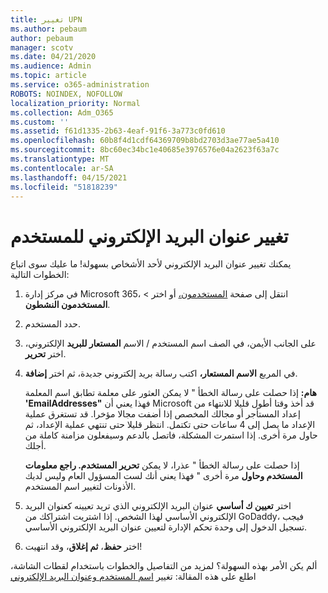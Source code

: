 ```yaml
---
title: تغيير UPN
ms.author: pebaum
author: pebaum
manager: scotv
ms.date: 04/21/2020
ms.audience: Admin
ms.topic: article
ms.service: o365-administration
ROBOTS: NOINDEX, NOFOLLOW
localization_priority: Normal
ms.collection: Adm_O365
ms.custom: ''
ms.assetid: f61d1335-2b63-4eaf-91f6-3a773c0fd610
ms.openlocfilehash: 60b8f4d1cdf64369709b8bd2703d3ae77ae5a410
ms.sourcegitcommit: 8bc60ec34bc1e40685e3976576e04a2623f63a7c
ms.translationtype: MT
ms.contentlocale: ar-SA
ms.lasthandoff: 04/15/2021
ms.locfileid: "51818239"
---
```

# <a name="change-a-users-email-address"></a>تغيير عنوان البريد الإلكتروني للمستخدم

يمكنك تغيير عنوان البريد الإلكتروني لأحد الأشخاص بسهولة! ما عليك سوى اتباع الخطوات التالية:
  
1. في مركز إدارة Microsoft 365، انتقل إلى صفحة [المستخدمون،](https://go.microsoft.com/fwlink/p/?linkid=834822) أو اختر  \> **المستخدمون النشطون**.
    
2. حدد المستخدم.
    
3. على الجانب الأيمن، في الصف اسم المستخدم / الاسم **المستعار للبريد** الإلكتروني، اختر **تحرير**.
    
4. في المربع **الاسم المستعار،** اكتب رسالة بريد إلكتروني جديدة، ثم اختر **إضافة**.
    
    **هام:** إذا حصلت على رسالة الخطأ " لا يمكن العثور على معلمة تطابق اسم المعلمة **'EmailAddresses"** فهذا يعني أن Microsoft قد أخذ وقتا أطول قليلا للانتهاء من إعداد المستأجر أو مجالك المخصص إذا أضفت مجالا مؤخرا. قد تستغرق عملية الإعداد ما يصل إلى 4 ساعات حتى تكتمل. انتظر قليلا حتى تنتهي عملية الإعداد، ثم حاول مرة أخرى. إذا استمرت المشكلة، فاتصل بالدعم وسيفعلون مزامنة كاملة من أجلك.
    
    إذا حصلت على رسالة الخطأ " عذرا، لا يمكن **تحرير المستخدم. راجع معلومات المستخدم وحاول** مرة أخرى " فهذا يعني أنك لست المسؤول العام وليس لديك الأذونات لتغيير اسم المستخدم.
    
5. اختر **تعيين ك أساسي** عنوان البريد الإلكتروني الذي تريد تعيينه كعنوان البريد الإلكتروني الأساسي لهذا الشخص. إذا اشتريت اشتراكك من GoDaddy، فيجب تسجيل الدخول إلى وحدة تحكم الإدارة لتعيين عنوان البريد الإلكتروني الأساسي. 
    
6. اختر **حفظ**، **ثم إغلاق**، وقد انتهيت!
    
ألم يكن الأمر بهذه السهولة؟ لمزيد من التفاصيل والخطوات باستخدام لقطات الشاشة، اطلع على هذه المقالة: تغيير [اسم المستخدم وعنوان البريد الإلكتروني](https://docs.microsoft.com/microsoft-365/admin/add-users/change-a-user-name-and-email-address)
  

